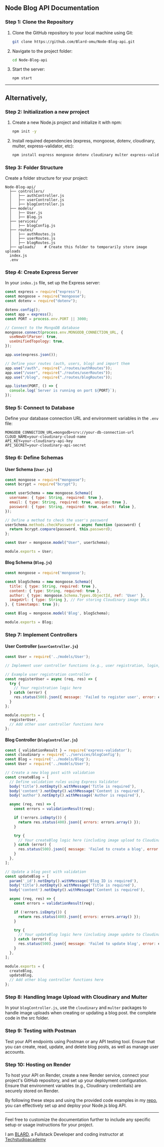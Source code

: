 ## Node Blog API Documentation

### Step 1: Clone the Repository

1. Clone the GitHub repository to your local machine using Git:

   ```bash
   git clone https://github.com/Blard-omu/Node-Blog-api.git
   ```

2. Navigate to the project folder:

   ```bash
   cd Node-Blog-api
   ```

3. Start the server:
   ```
   npm start
   ```

---
## Alternatively,

### Step 2: Initialization a new prroject

1. Create a new Node.js project and initialize it with npm:

   ```bash
   npm init -y
   ```

2. Install required dependencies (express, mongoose, dotenv, cloudinary, multer, express-validator, etc):

   ```bash
   npm install express mongoose dotenv cloudinary multer express-validator
   ```

### Step 3: Folder Structure

Create a folder structure for your project:

```
Node-Blog-api/
  ├── controllers/
  │   ├── authController.js
  │   ├── userController.js
  │   ├── blogController.js
  ├── models/
  │   ├── User.js
  │   ├── Blog.js
  ├── services/
  │   ├── blogConfig.js
  ├── routes/
  │   ├── authRoutes.js
  │   ├── userRoutes.js
  │   ├── blogRoutes.js
  ├── uploads/    # Create this folder to temporarily store image uploads
  index.js
  .env
```

### Step 4: Create Express Server

In your `index.js` file, set up the Express server:

```javascript
const express = require("express");
const mongoose = require("mongoose");
const dotenv = require("dotenv");

dotenv.config();
const app = express();
const PORT = process.env.PORT || 3000;

// Connect to the MongoDB database
mongoose.connect(process.env.MONGODB_CONNECTION_URL, {
  useNewUrlParser: true,
  useUnifiedTopology: true,
});

app.use(express.json());

// Define your routes (auth, users, blog) and import them
app.use("/auth", require("./routes/authRoutes"));
app.use("/user", require("./routes/userRoutes"));
app.use("/blog", require("./routes/blogRoutes"));

app.listen(PORT, () => {
  console.log(`Server is running on port ${PORT}`);
});
```

### Step 5: Connect to Database

Define your database connection URL and environment variables in the `.env` file:

```
MONGODB_CONNECTION_URL=mongodb+srv://your-db-connection-url
CLOUD_NAME=your-cloudinary-cloud-name
API_KEY=your-cloudinary-api-key
API_SECRET=your-cloudinary-api-secret
```

### Step 6: Define Schemas

#### User Schema (`User.js`)

```javascript
const mongoose = require("mongoose");
const bcrypt = require("bcrypt");

const userSchema = new mongoose.Schema({
  username: { type: String, required: true },
  email: { type: String, required: true, unique: true },
  password: { type: String, required: true, select: false },
});

// Define a method to check the user's password
userSchema.methods.checkPassword = async function (password) {
  return bcrypt.compare(password, this.password);
};

const User = mongoose.model("User", userSchema);

module.exports = User;
```

#### Blog Schema (`Blog.js`)

```javascript
const mongoose = require('mongoose');

const blogSchema = new mongoose.Schema({
  title: { type: String, required: true },
  content: { type: String, required: true },
  author: { type: mongoose.Schema.Types.ObjectId, ref: 'User' },
  imageUrl: { type: String }, // For storing Cloudinary image URLs
}, { timestamps: true });

const Blog = mongoose.model('Blog', blogSchema);

module.exports = Blog;

```


### Step 7: Implement Controllers

#### User Controller (`userController.js`)
```javascript
const User = require('../models/User');

// Implement user controller functions (e.g., user registration, login, profile)

// Example user registration controller
const registerUser = async (req, res) => {
  try {
    // Your registration logic here
  } catch (error) {
    res.status(500).json({ message: 'Failed to register user', error: error.message });
  }
};

module.exports = {
  registerUser,
  // Add other user controller functions here
};

```



#### Blog Controller (`blogController.js`)

```JavaScript
const { validationResult } = require('express-validator');
const cloudinary = require('../services/blogConfig');
const Blog = require('../models/Blog');
const User = require('../models/User');

// Create a new blog post with validation
const createBlog = [
  // Define validation rules using Express Validator
  body('title').notEmpty().withMessage('Title is required'),
  body('content').notEmpty().withMessage('Content is required'),
  body('author').notEmpty().withMessage('Author is required'),

  async (req, res) => {
    const errors = validationResult(req);

    if (!errors.isEmpty()) {
      return res.status(400).json({ errors: errors.array() });
    }

    try {
      // Your createBlog logic here (including image upload to Cloudinary)
    } catch (error) {
      res.status(500).json({ message: 'Failed to create a blog', error: error.message });
    }
  },
];

// Update a blog post with validation
const updateBlog = [
  param('_id').notEmpty().withMessage('Blog ID is required'),
  body('title').notEmpty().withMessage('Title is required'),
  body('content').notEmpty().withMessage('Content is required'),

  async (req, res) => {
    const errors = validationResult(req);

    if (!errors.isEmpty()) {
      return res.status(400).json({ errors: errors.array() });
    }

    try {
      // Your updateBlog logic here (including image update to Cloudinary)
    } catch (error) {
      res.status(500).json({ message: 'Failed to update blog', error: error.message });
    }
  },
];

module.exports = {
  createBlog,
  updateBlog,
  // Add other blog controller functions here
};

```


### Step 8: Handling Image Upload with Cloudinary and Multer

In your `blogController.js`, use the `cloudinary` and `multer` packages to handle image uploads when creating or updating a blog post. the complete code in the src folder.

### Step 9: Testing with Postman

Test your API endpoints using Postman or any API testing tool. Ensure that you can create, read, update, and delete blog posts, as well as manage user accounts.

### Step 10: Hosting on Render

To host your API on Render, create a new Render service, connect your project's GitHub repository, and set up your deployment configuration. Ensure that environment variables (e.g., Cloudinary credentials) are securely stored on Render.

By following these steps and using the provided code examples in my <a href="https://github.com/Blard-omu/Node-Blog-api.git">repo</a>, you can effectively set up and deploy your Node.js blog API.

---

Feel free to customize the documentation further to include any specific setup or usage instructions for your project.

I am <a href="https://github.com/Blard-omu">BLARD</a>, a Fullstack Developer and coding instructor at <a href="https://www.techstudioacademy.com/">Techstudioacademy</a>
